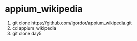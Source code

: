 # appium_wikipedia

1. git clone https://github.com/igordor/appium_wikipedia.git
2. cd appium_wikipedia
3. git clone day5